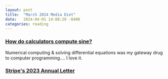 ```yaml
---
layout: post
title:  "March 2024 Media Diet"
date:   2024-04-01 14:08:20 -0400
categories: reading
---
```


### [How do calculators compute sine?](https://androidcalculator.com/how-do-calculators-compute-sine/)

Numerical computing & solving differential equations was my gateway drug to computer programming.... I love it.


### [Stripe's 2023 Annual Letter](https://assets.ctfassets.net/fzn2n1nzq965/1gMd12owbzJaSe4Y560OEJ/d21e289c93952e70e964de8f0fa847c9/Stripe_2023_annual_letter.pdf)


